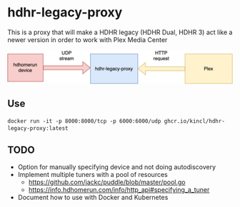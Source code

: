 # hdhr-legacy-proxy

This is a proxy that will make a HDHR legacy (HDHR Dual, HDHR 3) act like a newer version
in order to work with Plex Media Center

![diagram](design-docs/hdhr-legacy-proxy.jpg)

## Use

```
docker run -it -p 8000:8000/tcp -p 6000:6000/udp ghcr.io/kincl/hdhr-legacy-proxy:latest
```

## TODO

- Option for manually specifying device and not doing autodiscovery
- Implement multiple tuners with a pool of resources
  - https://github.com/jackc/puddle/blob/master/pool.go
  - https://info.hdhomerun.com/info/http_api#specifying_a_tuner
- Document how to use with Docker and Kubernetes
